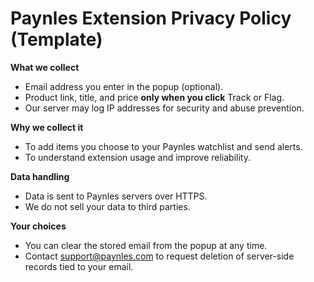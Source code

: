 # Paynles Extension Privacy Policy (Template)

**What we collect**
- Email address you enter in the popup (optional).
- Product link, title, and price **only when you click** Track or Flag.
- Our server may log IP addresses for security and abuse prevention.

**Why we collect it**
- To add items you choose to your Paynles watchlist and send alerts.
- To understand extension usage and improve reliability.

**Data handling**
- Data is sent to Paynles servers over HTTPS.
- We do not sell your data to third parties.

**Your choices**
- You can clear the stored email from the popup at any time.
- Contact support@paynles.com to request deletion of server-side records tied to your email.

